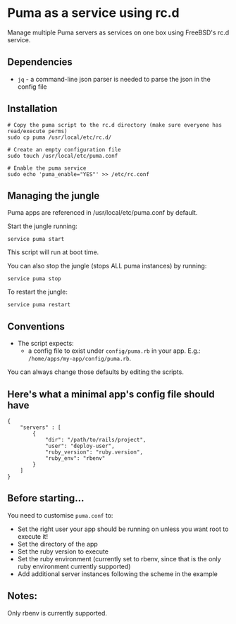 # Puma as a service using rc.d

Manage multiple Puma servers as services on one box using FreeBSD's rc.d service.

## Dependencies

- `jq` - a command-line json parser is needed to parse the json in the config file

## Installation

    # Copy the puma script to the rc.d directory (make sure everyone has read/execute perms)
    sudo cp puma /usr/local/etc/rc.d/

    # Create an empty configuration file
    sudo touch /usr/local/etc/puma.conf

    # Enable the puma service
    sudo echo 'puma_enable="YES"' >> /etc/rc.conf

## Managing the jungle

Puma apps are referenced in /usr/local/etc/puma.conf by default.

Start the jungle running:

`service puma start`

This script will run at boot time.

You can also stop the jungle (stops ALL puma instances) by running:

`service puma stop`

To restart the jungle:

`service puma restart`

## Conventions

- The script expects:
  - a config file to exist under `config/puma.rb` in your app. E.g.: `/home/apps/my-app/config/puma.rb`.

You can always change those defaults by editing the scripts.

## Here's what a minimal app's config file should have

```
{
	"servers" : [
		{
			"dir": "/path/to/rails/project",
			"user": "deploy-user",
			"ruby_version": "ruby.version",
			"ruby_env": "rbenv"
		}
	]
}
```

## Before starting...

You need to customise `puma.conf` to:

- Set the right user your app should be running on unless you want root to execute it!
- Set the directory of the app
- Set the ruby version to execute
- Set the ruby environment (currently set to rbenv, since that is the only ruby environment currently supported)
- Add additional server instances following the scheme in the example

## Notes:

Only rbenv is currently supported.
